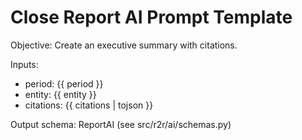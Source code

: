 # Close Report AI Prompt Template

Objective: Create an executive summary with citations.

Inputs:

- period: {{ period }}
- entity: {{ entity }}
- citations: {{ citations | tojson }}

Output schema: ReportAI (see src/r2r/ai/schemas.py)
